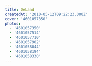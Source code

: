 ```yaml
---
title: DeLand
createdAt: '2010-05-12T09:22:23.000Z'
cover: '4601057350'
photos:
  - '4601057350'
  - '4601057514'
  - '4601057710'
  - '4601057902'
  - '4601058044'
  - '4601058194'
  - '4601058330'
---
```


